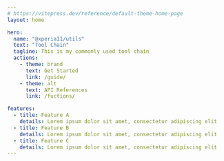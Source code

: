```yaml
---
# https://vitepress.dev/reference/default-theme-home-page
layout: home

hero:
  name: "@xperia11/utils"
  text: "Tool Chain"
  tagline: This is my commonly used tool chain
  actions:
    - theme: brand
      text: Get Started
      link: /guide/
    - theme: alt
      text: API References
      link: /fuctions/

features:
  - title: Feature A
    details: Lorem ipsum dolor sit amet, consectetur adipiscing elit
  - title: Feature B
    details: Lorem ipsum dolor sit amet, consectetur adipiscing elit
  - title: Feature C
    details: Lorem ipsum dolor sit amet, consectetur adipiscing elit
---
```


